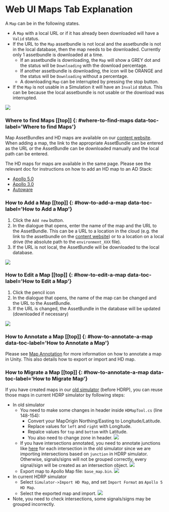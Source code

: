 # <a name="top"></a>Web UI Maps Tab Explanation

A `Map` can be in the following states. 

- A `Map` with a local URL or if it has already been downloaded will have a `Valid` status.
- If the URL to the `Map` assetbundle is not local and the assetbundle is not in the local database, then the map needs to be downloaded.
Currently only 1 assetbundle is downloaded at a time. 
	- If an assetbundle is downloading, the `Map` will show a GREY dot and the status will be `Downloading` with the download percentage.
	- If another assetbundle is downloading, the icon will be ORANGE and the status will be `Downloading` without a percentage.
	- A downloading `Map` can be interrupted by pressing the stop button.
- If the `Map` is not usable in a Simulation it will have an `Invalid` status. This can be because the local assetbundle is not usable or the download was interrupted.

[![](images/web-map-states.png)](images/full_size_images/web-map-states.png)

### Where to find Maps [[top]] {: #where-to-find-maps data-toc-label='Where to find Maps'}
Map AssetBundles and HD maps are available on our [content website](https://content.lgsvlsimulator.com/maps/). 
When adding a map, the link to the appropriate AssetBundle can be entered as the URL or the AssetBundle can be downloaded manually and the local path can be entered.

The HD maps for maps are available in the same page. Please see the relevant doc for instructions on how to add an HD map to an AD Stack:

- [Apollo 5.0](apollo5-0-instructions.md)
- [Apollo 3.0](apollo-instructions.md)
- [Autoware](autoware-instructions.md)

### How to Add a Map [[top]] {: #how-to-add-a-map data-toc-label='How to Add a Map'}

1. Click the `Add new` button.
2. In the dialogue that opens, enter the name of the map and the URL to the AssetBundle. This can be a URL to a location in the cloud (e.g. the link to the assetbundle on the [content website](https://content.lgsvlsimulator.com/maps/)) or to a location on a local drive (the absolute path to the `environment_XXX` file).
3. If the URL is not local, the AssetBundle will be downloaded to the local database.

[![](images/web-add-map.png)](images/full_size_images/web-add-map.png)

### How to Edit a Map [[top]] {: #how-to-edit-a-map data-toc-label='How to Edit a Map'}

1. Click the pencil icon
2. In the dialogue that opens, the name of the map can be changed and the URL to the AssetBundle.
3. If the URL is changed, the AssetBundle in the database will be updated (downloaded if necessary)

[![](images/web-edit-map.png)](images/full_size_images/web-edit-map.png)

### How to Annotate a Map [[top]] {: #how-to-annotate-a-map data-toc-label='How to Annotate a Map'}
Please see [Map Annotation](map-annotation.md) for more information on how to annotate a map in Unity. This also details how to export or import and HD map.

### How to Migrate a Map [[top]] {: #how-to-annotate-a-map data-toc-label='How to Migrate Map'}
If you have created maps in our [old simulator](https://github.com/lgsvl/simulator-2019.05-obsolete) (before HDRP), you can reuse those maps in current HDRP simulator by following steps:

- In old simulator
	- You need to make some changes in header inside `HDMapTool.cs` (line 148-154):
		- Convert your MapOrigin Northing/Easting to Longitude/Latitude.
		- Replace values for `left` and `right` with Longitude.
		- Repalce values for `top` and `bottom` with Latitude.
		- You also need to change zone in header.
	![](images/migration-header.png)
	- If you have intersections annotated, you need to annotate junctions like [here](map-annotation.md#create-junction) for each intersection in the old simulator since we are importing intersections based on `junction` in HDRP simulator. Otherwise, signals/signs will not be grouped correctly, every signal/sign will be created as an intersection object.
	![](images/migration-junction.png)
	- Export map to Apollo Map file: `base_map.bin`.
	![](images/migration-export.png)
- In current HDRP simulator
	- Select `Simulator->Import HD Map`, and set `Import Format` as `Apollo 5 HD Map`.
	- Select the exported map and import.
	![](images/migration-imported.png)
- Note, you need to check intersections, some signals/signs may be grouped incorrectly.
